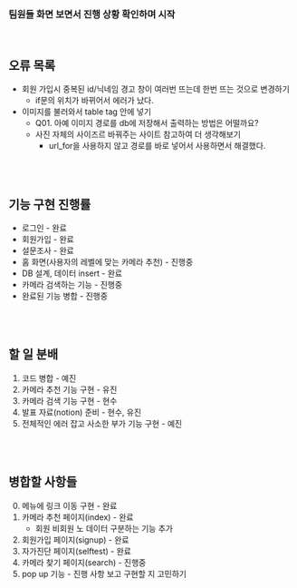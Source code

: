 ### 팀원들 화면 보면서 진행 상황 확인하며 시작
<br>

## 오류 목록
- 회원 가입시 중복된 id/닉네임 경고 창이 여러번 뜨는데 한번 뜨는 것으로 변경하기
    - if문의 위치가 바뀌어서 에러가 났다.
- 이미지를 불러와서 table tag 안에 넣기
    - Q01. 아예 이미지 경로를 db에 저장해서 출력하는 방법은 어떨까요?
    - 사진 자체의 사이즈르 바꿔주는 사이트 참고하여 더 생각해보기
        - url_for을 사용하지 않고 경로를 바로 넣어서 사용하면서 해결했다.
<br>
<br>

## 기능 구현 진행률
- 로그인 - 완료
- 회원가입 - 완료
- 설문조사 - 완료
- 홈 화면(사용자의 레벨에 맞는 카메라 추천) - 진행중
- DB 설계, 데이터 insert - 완료
- 카메라 검색하는 기능 - 진행중
- 완료된 기능 병합 - 진행중
<br>
<br>

## 할 일 분배
1. 코드 병합 - 예진
2. 카메라 추천 기능 구현 - 유진
3. 카메라 검색 기능 구현 - 현수
4. 발표 자료(notion) 준비 - 현수, 유진
5. 전체적인 에러 잡고 사소한 부가 기능 구현 - 예진
<br>
<br>

## 병합할 사항들
0. 메뉴에 링크 이동 구현 - 완료
1. 카메라 추천 페이지(index) - 완료
    - 회원 비회원 노 데이터 구분하는 기능 추가
2. 회원가입 페이지(signup) - 완료
3. 자가진단 페이지(selftest) - 완료
4. 카메라 찾기 페이지(search) - 진행중
5. pop up 기능 - 진행 사항 보고 구현할 지 고민하기
